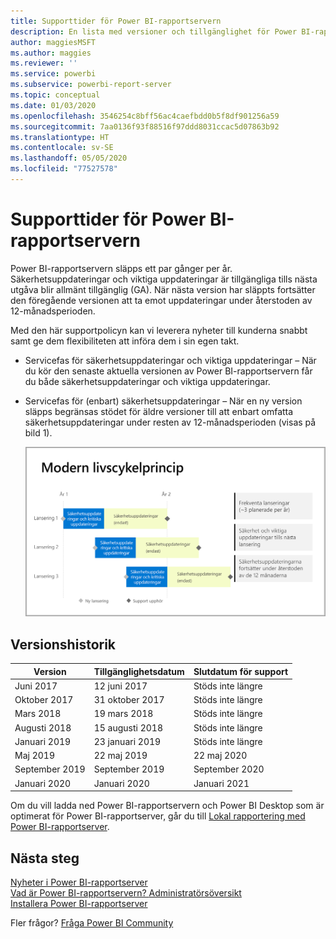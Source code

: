 ```yaml
---
title: Supporttider för Power BI-rapportservern
description: En lista med versioner och tillgänglighet för Power BI-rapportservern.
author: maggiesMSFT
ms.author: maggies
ms.reviewer: ''
ms.service: powerbi
ms.subservice: powerbi-report-server
ms.topic: conceptual
ms.date: 01/03/2020
ms.openlocfilehash: 3546254c8bff56ac4caefbdd0b5f8df901256a59
ms.sourcegitcommit: 7aa0136f93f88516f97ddd8031ccac5d07863b92
ms.translationtype: HT
ms.contentlocale: sv-SE
ms.lasthandoff: 05/05/2020
ms.locfileid: "77527578"
---
```

# <a name="support-timeline-for-power-bi-report-server"></a>Supporttider för Power BI-rapportservern

Power BI-rapportservern släpps ett par gånger per år. Säkerhetsuppdateringar och viktiga uppdateringar är tillgängliga tills nästa utgåva blir allmänt tillgänglig (GA). När nästa version har släppts fortsätter den föregående versionen att ta emot uppdateringar under återstoden av 12-månadsperioden.

Med den här supportpolicyn kan vi leverera nyheter till kunderna snabbt samt ge dem flexibiliteten att införa dem i sin egen takt.

* Servicefas för säkerhetsuppdateringar och viktiga uppdateringar – När du kör den senaste aktuella versionen av Power BI-rapportservern får du både säkerhetsuppdateringar och viktiga uppdateringar.
* Servicefas för (enbart) säkerhetsuppdateringar – När en ny version släpps begränsas stödet för äldre versioner till att enbart omfatta säkerhetsuppdateringar under resten av 12-månadsperioden (visas på bild 1).

    ![Diagram som illustrerar supporttidsperioden](media/support-timeline/report-server-support-timeline-overall.png)

## <a name="version-history"></a>Versionshistorik

| **Version** | **Tillgänglighetsdatum** | **Slutdatum för support** |
| --- | --- | --- |
| Juni 2017 |12 juni 2017 |Stöds inte längre |
| Oktober 2017 |31 oktober 2017 | Stöds inte längre |
| Mars 2018 | 19 mars 2018 | Stöds inte längre |
| Augusti 2018 | 15 augusti 2018 | Stöds inte längre |
| Januari 2019 | 23 januari 2019 | Stöds inte längre |
| Maj 2019 | 22 maj 2019 | 22 maj 2020 |
| September 2019 | September 2019 | September 2020 
| Januari 2020 | Januari 2020 | Januari 2021

Om du vill ladda ned Power BI-rapportservern och Power BI Desktop som är optimerat för Power BI-rapportserver, går du till [Lokal rapportering med Power BI-rapportserver](https://powerbi.microsoft.com/report-server/).

## <a name="next-steps"></a>Nästa steg
[Nyheter i Power BI-rapportserver](whats-new.md)  
[Vad är Power BI-rapportservern? ](get-started.md)
[Administratörsöversikt](admin-handbook-overview.md)  
[Installera Power BI-rapportserver](install-report-server.md)  

Fler frågor? [Fråga Power BI Community](https://community.powerbi.com/)
